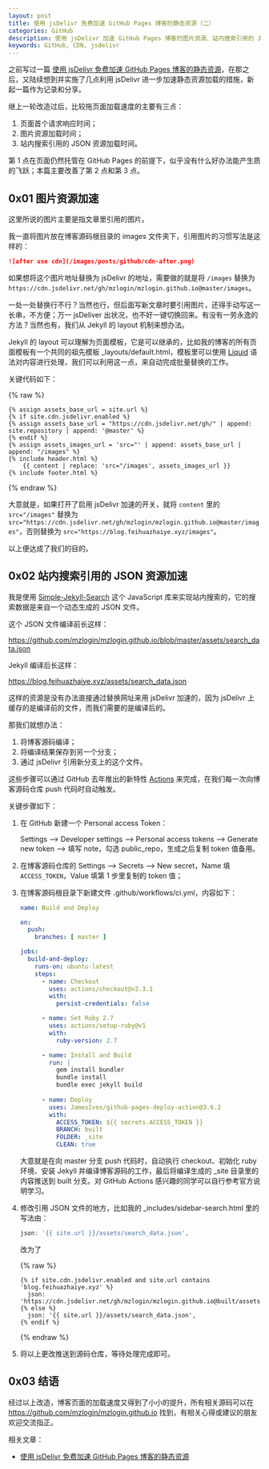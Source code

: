 ```yaml
---
layout: post
title: 使用 jsDelivr 免费加速 GitHub Pages 博客的静态资源（二）
categories: GitHub
description: 使用 jsDelivr 加速 GitHub Pages 博客的图片资源、站内搜索引用的 JSON 资源。
keywords: GitHub, CDN, jsdelivr
---
```


之前写过一篇 [使用 jsDelivr 免费加速 GitHub Pages 博客的静态资源](https://blog.feihuazhaiye.xyz/2020/05/01/cdn-for-github-pages/)，在那之后，又陆续想到并实施了几点利用 jsDelivr 进一步加速静态资源加载的措施，新起一篇作为记录和分享。

继上一轮改造过后，比较拖页面加载速度的主要有三点：

1. 页面首个请求响应时间；
2. 图片资源加载时间；
3. 站内搜索引用的 JSON 资源加载时间。

第 1 点在页面仍然托管在 GitHub Pages 的前提下，似乎没有什么好办法能产生质的飞跃；本篇主要改善了第 2 点和第 3 点。

## 0x01 图片资源加速

这里所说的图片主要是指文章里引用的图片。

我一直将图片放在博客源码根目录的 images 文件夹下，引用图片的习惯写法是这样的：

```markdown
![after use cdn](/images/posts/github/cdn-after.png)
```

如果想将这个图片地址替换为 jsDelivr 的地址，需要做的就是将 `/images` 替换为 `https://cdn.jsdelivr.net/gh/mzlogin/mzlogin.github.io@master/images`。

一处一处替换行不行？当然也行，但后面写新文章时要引用图片，还得手动写这一长串，不方便；万一 jsDeliver 出状况，也不好一键切换回来。有没有一劳永逸的方法？当然也有，我们从 Jekyll 的 layout 机制来想办法。

Jekyll 的 layout 可以理解为页面模板，它是可以继承的，比如我的博客的所有页面模板有一个共同的祖先模板 _layouts/default.html，模板里可以使用 [Liquid](https://github.com/Shopify/liquid/wiki/Liquid-for-Designers) 语法对内容进行处理，我们可以利用这一点，来自动完成批量替换的工作。

关键代码如下：

{% raw %}
```liquid
{% assign assets_base_url = site.url %}
{% if site.cdn.jsdelivr.enabled %}
{% assign assets_base_url = "https://cdn.jsdelivr.net/gh/" | append: site.repository | append: '@master' %}
{% endif %}
{% assign assets_images_url = 'src="' | append: assets_base_url | append: "/images" %}
{% include header.html %}
    {{ content | replace: 'src="/images', assets_images_url }}
{% include footer.html %}
```
{% endraw %}

大意就是，如果打开了启用 jsDelivr 加速的开关，就将 `content` 里的 `src="/images"` 替换为 `src="https://cdn.jsdelivr.net/gh/mzlogin/mzlogin.github.io@master/images"`，否则替换为 `src="https://blog.feihuazhaiye.xyz/images"`。

以上便达成了我们的目的。

## 0x02 站内搜索引用的 JSON 资源加速

我是使用 [Simple-Jekyll-Search](https://github.com/christian-fei/Simple-Jekyll-Search) 这个 JavaScript 库来实现站内搜索的，它的搜索数据是来自一个动态生成的 JSON 文件。

这个 JSON 文件编译前长这样：

<https://github.com/mzlogin/mzlogin.github.io/blob/master/assets/search_data.json>

Jekyll 编译后长这样：

<https://blog.feihuazhaiye.xyz/assets/search_data.json>

这样的资源是没有办法直接通过替换网址来用 jsDelivr 加速的，因为 jsDelivr 上缓存的是编译前的文件，而我们需要的是编译后的。

那我们就想办法：

1. 将博客源码编译；
2. 将编译结果保存到另一个分支；
3. 通过 jsDelivr 引用新分支上的这个文件。

这些步骤可以通过 GitHub 去年推出的新特性 [Actions](https://github.com/features/actions) 来完成，在我们每一次向博客源码仓库 push 代码时自动触发。

关键步骤如下：

1. 在 GitHub 新建一个 Personal access Token：

    Settings --> Developer settings --> Personal access tokens --> Generate new token --> 填写 note，勾选 public_repo，生成之后复制 token 值备用。

2. 在博客源码仓库的 Settings --> Secrets --> New secret，Name 填 `ACCESS_TOKEN`，Value 填第 1 步里复制的 token 值；

3. 在博客源码根目录下新建文件 .github/workflows/ci.yml，内容如下：

    ```yaml
    name: Build and Deploy

    on:
      push:
        branches: [ master ]

    jobs:
      build-and-deploy:
        runs-on: ubuntu-latest
        steps:
          - name: Checkout
            uses: actions/checkout@v2.3.1
            with: 
              persist-credentials: false

          - name: Set Ruby 2.7
            uses: actions/setup-ruby@v1
            with:
              ruby-version: 2.7

          - name: Install and Build
            run: |
              gem install bundler
              bundle install
              bundle exec jekyll build
            
          - name: Deploy
            uses: JamesIves/github-pages-deploy-action@3.6.2
            with:
              ACCESS_TOKEN: ${{ secrets.ACCESS_TOKEN }}
              BRANCH: built
              FOLDER: _site
              CLEAN: true
    ```

    大意就是在向 master 分支 push 代码时，自动执行 checkout、初始化 ruby 环境、安装 Jekyll 并编译博客源码的工作，最后将编译生成的 _site 目录里的内容推送到 built 分支。对 GitHub Actions 感兴趣的同学可以自行参考官方说明学习。

4. 修改引用 JSON 文件的地方，比如我的 _includes/sidebar-search.html 里的写法由：

    ```javascript
    json: '{{ site.url }}/assets/search_data.json',
    ```

    改为了

    {% raw %}
    ```liquid
    {% if site.cdn.jsdelivr.enabled and site.url contains 'blog.feihuazhaiye.xyz' %}
      json: 'https://cdn.jsdelivr.net/gh/mzlogin/mzlogin.github.io@built/assets/search_data.json',
    {% else %}
      json: '{{ site.url }}/assets/search_data.json',
    {% endif %}
    ```
    {% endraw %}

5. 将以上更改推送到源码仓库，等待处理完成即可。

## 0x03 结语

经过以上改造，博客页面的加载速度又得到了小小的提升，所有相关源码可以在 <https://github.com/mzlogin/mzlogin.github.io> 找到，有相关心得或建议的朋友欢迎交流指正。

相关文章：

- [使用 jsDelivr 免费加速 GitHub Pages 博客的静态资源](https://blog.feihuazhaiye.xyz/2020/05/01/cdn-for-github-pages/)
